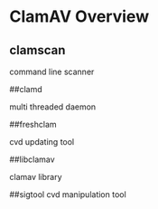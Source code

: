 # ClamAV Overview #

## clamscan

command line scanner

##clamd

multi threaded daemon

##freshclam

cvd updating tool

##libclamav

clamav library

##sigtool
cvd manipulation tool
